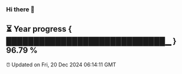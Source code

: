 ### Hi there 👋
⏳ Year progress { █████████████████████████████▁ } 96.79 %
---
⏰ Updated on Fri, 20 Dec 2024 06:14:11 GMT

